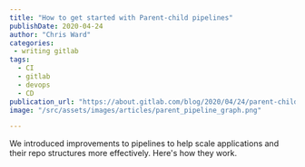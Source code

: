 ```yaml
---
title: "How to get started with Parent-child pipelines"
publishDate: 2020-04-24
author: "Chris Ward"
categories:
 - writing gitlab
tags:
  - CI
  - gitlab
  - devops
  - CD
publication_url: "https://about.gitlab.com/blog/2020/04/24/parent-child-pipelines/"
image: "/src/assets/images/articles/parent_pipeline_graph.png"

---
```

We introduced improvements to pipelines to help scale applications and their repo structures more effectively. Here's how they work.

